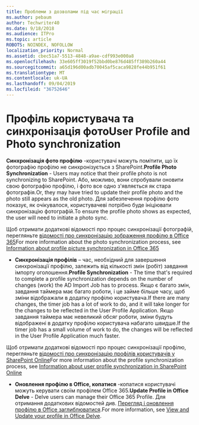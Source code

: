 ```yaml
---
title: Проблеми з дозволами під час міграції
ms.author: pebaum
author: Techwriter40
ms.date: 9/18/2018
ms.audience: ITPro
ms.topic: article
ROBOTS: NOINDEX, NOFOLLOW
localization_priority: Normal
ms.assetid: cbec51a7-5513-4848-a9ae-cdf993e000a8
ms.openlocfilehash: 33e605ff3019f52bbd0be876d485ff389b260a44
ms.sourcegitcommit: a65d196d00adb70045af5caca9828fe44b951f61
ms.translationtype: MT
ms.contentlocale: uk-UA
ms.lasthandoff: 09/04/2019
ms.locfileid: "36752646"
---
```

# <a name="user-profile-and-photo-synchronization"></a><span data-ttu-id="6a245-102">Профіль користувача та синхронізація фото</span><span class="sxs-lookup"><span data-stu-id="6a245-102">User Profile and Photo synchronization</span></span>

 <span data-ttu-id="6a245-103">**Синхронізація фото профілю** -користувачі можуть помітити, що їх фотографію профілю не синхронізується з SharePoint.</span><span class="sxs-lookup"><span data-stu-id="6a245-103">**Profile Photo Synchronization** - Users may notice that their profile photo is not synchronizing to SharePoint.</span></span> <span data-ttu-id="6a245-104">Або, можливо, вони спробували оновити свою фотографію профілю, і фото все одно з'являється як стара фотографія.</span><span class="sxs-lookup"><span data-stu-id="6a245-104">Or, they may have tried to update their profile photo and the photo still appears as the old photo.</span></span> <span data-ttu-id="6a245-105">Для забезпечення профілю фото показує, як очікувалося, користувачеві потрібно буде ініціювати синхронізацію фотографій.</span><span class="sxs-lookup"><span data-stu-id="6a245-105">To ensure the profile photo shows as expected, the user will need to initiate a photo sync.</span></span> 
  
<span data-ttu-id="6a245-106">Щоб отримати додаткові відомості про процес синхронізації фотографій, перегляньте [відомості про синхронізацію зображення профілю в Office 365](https://go.microsoft.com/fwlink/?linkid=2022634)</span><span class="sxs-lookup"><span data-stu-id="6a245-106">For more information about the photo synchronization process, see [Information about profile picture synchronization in Office 365](https://go.microsoft.com/fwlink/?linkid=2022634)</span></span>
  
- <span data-ttu-id="6a245-107">**Синхронізація профілів** – час, необхідний для завершення синхронізації профілю, залежить від кількості змін (робіт) завдання імпорту оголошення.</span><span class="sxs-lookup"><span data-stu-id="6a245-107">**Profile Synchronization** - The time that's required to complete a profile synchronization depends on the number of changes (work) the AD Import Job has to process.</span></span> <span data-ttu-id="6a245-108">Якщо є багато змін, завдання таймера має багато роботи, і це займе більше часу, щоб зміни відображали в додатку профілю користувача.</span><span class="sxs-lookup"><span data-stu-id="6a245-108">If there are many changes, the timer job has a lot of work to do, and it will take longer for the changes to be reflected in the User Profile Application.</span></span> <span data-ttu-id="6a245-109">Якщо завдання таймера має невеликий обсяг роботи, зміни будуть відображені в додатку профілю користувача набагато швидше.</span><span class="sxs-lookup"><span data-stu-id="6a245-109">If the timer job has a small volume of work to do, the changes will be reflected in the User Profile Application much faster.</span></span> 
  
<span data-ttu-id="6a245-110">Щоб отримати додаткові відомості про процес синхронізації профілю, перегляньте [відомості про синхронізацію профілів користувачів у SharePoint Online](https://go.microsoft.com/fwlink/?linkid=2022639)</span><span class="sxs-lookup"><span data-stu-id="6a245-110">For more information about the profile synchronization process, see [Information about user profile synchronization in SharePoint Online](https://go.microsoft.com/fwlink/?linkid=2022639)</span></span>
    
- <span data-ttu-id="6a245-111">**Оновлення профілю в Office, копатися** -копатися користувачі можуть керувати своїм профілем Office 365.</span><span class="sxs-lookup"><span data-stu-id="6a245-111">**Update Profile in Office Delve** - Delve users can manage their Office 365 Profile.</span></span> <span data-ttu-id="6a245-112">Для отримання додаткових відомостей див. [Перегляд і оновлення профілю в Office заглиблюватися](https://support.office.com/article/View-and-update-your-profile-in-Office-Delve-4e84343b-eedf-45a1-aeb9-8627ccca14ba).</span><span class="sxs-lookup"><span data-stu-id="6a245-112">For more information, see [View and Update your profile in Office Delve](https://support.office.com/article/View-and-update-your-profile-in-Office-Delve-4e84343b-eedf-45a1-aeb9-8627ccca14ba).</span></span>
    

